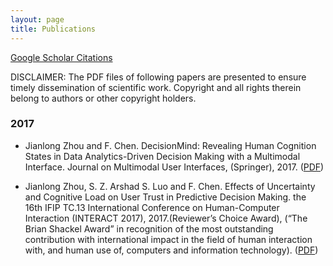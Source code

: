 ```yaml
---
layout: page
title: Publications
---
```


[Google Scholar Citations](https://scholar.google.com/citations?hl=en&user=xJCM8XQAAAAJ)

DISCLAIMER: The PDF files of following papers are presented to ensure timely dissemination of scientific work. Copyright and all rights therein belong to authors or other copyright holders.

### 2017
- Jianlong Zhou and F. Chen. DecisionMind: Revealing Human Cognition States in Data Analytics-Driven Decision 
Making with a Multimodal Interface. Journal on Multimodal User Interfaces, (Springer), 2017. ([PDF](./papers/DecisionMind_JMUI2017.pdf))

- Jianlong Zhou, S. Z. Arshad S. Luo and F. Chen. Effects of Uncertainty and Cognitive Load on User 
Trust in Predictive Decision Making. the 16th IFIP TC.13 International Conference on Human-Computer Interaction 
(INTERACT 2017), 2017.(Reviewer’s Choice Award), (“The Brian Shackel Award” in recognition of the most outstanding 
contribution with international impact in the field of human interaction with, and human use of, computers and information technology). 
([PDF](./papers/INTERACT2017_Effects_Trust.pdf))
